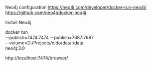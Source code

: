 Neo4j configuration
    https://neo4j.com/developer/docker-run-neo4j/
    https://github.com/neo4j/docker-neo4j

Install Neo4j
     
docker run \
    --publish=7474:7474 --publish=7687:7687 \
    --volume=D:/Projects/dido/data:/data \
    neo4j:3.0
	


http://localhost:7474/browser/
